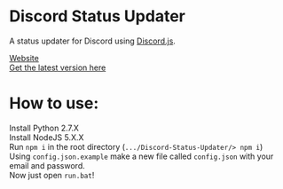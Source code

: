 # Discord Status Updater

A status updater for Discord using [Discord.js](https://github.com/hydrabolt/discord.js/).

[Website](http://brussell98.github.io/Discord-Status-Updater)   
[Get the latest version here](https://github.com/brussell98/Discord-Status-Updater/releases/latest)   

# How to use:
Install Python 2.7.X   
Install NodeJS 5.X.X   
Run `npm i` in the root directory (`.../Discord-Status-Updater/> npm i`)   
Using `config.json.example` make a new file called `config.json` with your email and password.   
Now just open `run.bat`!
